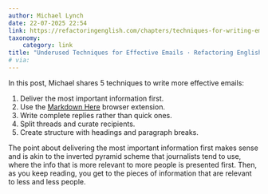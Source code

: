 ```yaml
---
author: Michael Lynch
date: 22-07-2025 22:54
link: https://refactoringenglish.com/chapters/techniques-for-writing-emails/
taxonomy:
    category: link
title: "Underused Techniques for Effective Emails · Refactoring English"
# via:
---
```


In this post, Michael shares 5 techniques to write more effective emails:

 1. Deliver the most important information first.
 2. Use the [Markdown Here](https://markdown-here.com) browser extension.
 3. Write complete replies rather than quick ones.
 4. Split threads and curate recipients.
 5. Create structure with headings and paragraph breaks.

The point about delivering the most important information first makes sense and is akin to the inverted pyramid scheme that journalists tend to use, where the info that is more relevant to more people is presented first.
Then, as you keep reading, you get to the pieces of information that are relevant to less and less people.
